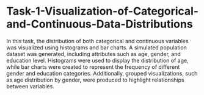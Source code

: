 # Task-1-Visualization-of-Categorical-and-Continuous-Data-Distributions

In this task, the distribution of both categorical and continuous variables was visualized using histograms and bar charts. A simulated population dataset was generated, including attributes such as age, gender, and education level. Histograms were used to display the distribution of age, while bar charts were created to represent the frequency of different gender and education categories. Additionally, grouped visualizations, such as age distribution by gender, were produced to highlight relationships between variables.
